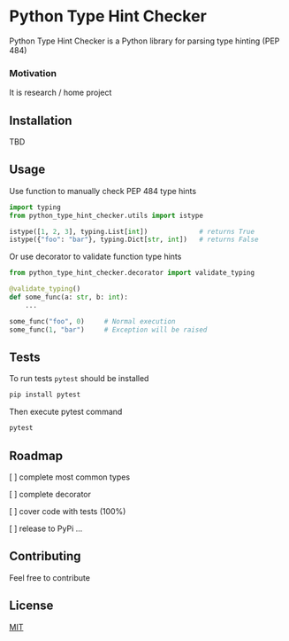 # Python Type Hint Checker

Python Type Hint Checker is a Python library for parsing type hinting (PEP 484) 

### Motivation

It is research / home project

## Installation

TBD

## Usage


Use function to manually check PEP 484 type hints

```python
import typing
from python_type_hint_checker.utils import istype

istype([1, 2, 3], typing.List[int])             # returns True
istype({"foo": "bar"}, typing.Dict[str, int])   # returns False
``` 

Or use decorator to validate function type hints

```python
from python_type_hint_checker.decorator import validate_typing 

@validate_typing()
def some_func(a: str, b: int):
    ...

some_func("foo", 0)     # Normal execution
some_func(1, "bar")     # Exception will be raised
```

## Tests

To run tests `pytest` should be installed

```bash
pip install pytest
```

Then execute pytest command

```bash
pytest
```

## Roadmap

[ ] complete most common types

[ ] complete decorator

[ ] cover code with tests (100%)

[ ] release to PyPi
...

## Contributing

Feel free to contribute

## License
[MIT](https://choosealicense.com/licenses/mit/)